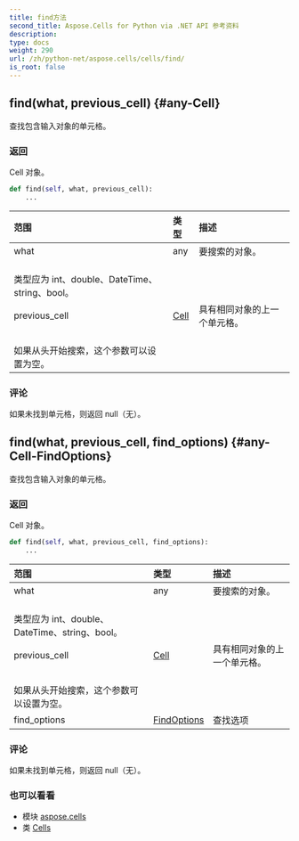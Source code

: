 ```yaml
---
title: find方法
second_title: Aspose.Cells for Python via .NET API 参考资料
description:
type: docs
weight: 290
url: /zh/python-net/aspose.cells/cells/find/
is_root: false
---
```

##  find(what, previous_cell) {#any-Cell}
查找包含输入对象的单元格。


### 返回

Cell 对象。


```python
def find(self, what, previous_cell):
    ...
```


|范围|类型|描述|
| :- | :- | :- |
| what | any |要搜索的对象。<br/>类型应为 int、double、DateTime、string、bool。|
| previous_cell | [Cell](/cells/zh/python-net/aspose.cells/cell) |具有相同对象的上一个单元格。<br/>如果从头开始搜索，这个参数可以设置为空。|
### 评论

如果未找到单元格，则返回 null（无）。

##  find(what, previous_cell, find_options) {#any-Cell-FindOptions}

查找包含输入对象的单元格。


### 返回

Cell 对象。


```python
def find(self, what, previous_cell, find_options):
    ...
```


|范围|类型|描述|
| :- | :- | :- |
| what | any |要搜索的对象。<br/>类型应为 int、double、DateTime、string、bool。|
| previous_cell | [Cell](/cells/zh/python-net/aspose.cells/cell) |具有相同对象的上一个单元格。<br/>如果从头开始搜索，这个参数可以设置为空。|
| find_options | [FindOptions](/cells/zh/python-net/aspose.cells/findoptions) |查找选项|
### 评论

如果未找到单元格，则返回 null（无）。


### 也可以看看

* 模块 [aspose.cells](../../)
* 类 [Cells](/cells/zh/python-net/aspose.cells/cells)
